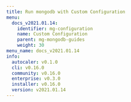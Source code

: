 ```yaml
---
title: Run mongodb with Custom Configuration
menu:
  docs_v2021.01.14:
    identifier: mg-configuration
    name: Custom Configuration
    parent: mg-mongodb-guides
    weight: 30
menu_name: docs_v2021.01.14
info:
  autocaler: v0.1.0
  cli: v0.16.0
  community: v0.16.0
  enterprise: v0.3.0
  installer: v0.16.0
  version: v2021.01.14
---
```


